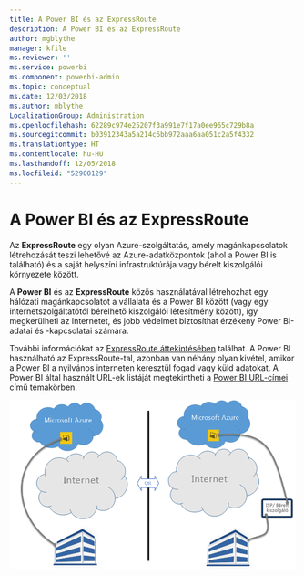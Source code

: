 ```yaml
---
title: A Power BI és az ExpressRoute
description: A Power BI és az ExpressRoute
author: mgblythe
manager: kfile
ms.reviewer: ''
ms.service: powerbi
ms.component: powerbi-admin
ms.topic: conceptual
ms.date: 12/03/2018
ms.author: mblythe
LocalizationGroup: Administration
ms.openlocfilehash: 62289c974e25207f3a991e7f17a0ee965c729b8a
ms.sourcegitcommit: b03912343a5a214c6bb972aaa6aa051c2a5f4332
ms.translationtype: HT
ms.contentlocale: hu-HU
ms.lasthandoff: 12/05/2018
ms.locfileid: "52900129"
---
```

# <a name="power-bi-and-expressroute"></a>A Power BI és az ExpressRoute

Az **ExpressRoute** egy olyan Azure-szolgáltatás, amely magánkapcsolatok létrehozását teszi lehetővé az Azure-adatközpontok (ahol a Power BI is található) és a saját helyszíni infrastruktúrája vagy bérelt kiszolgálói környezete között.

A **Power BI** és az **ExpressRoute** közös használatával létrehozhat egy hálózati magánkapcsolatot a vállalata és a Power BI között (vagy egy internetszolgáltatótól bérelhető kiszolgálói létesítmény között), így megkerülheti az Internetet, és jobb védelmet biztosíthat érzékeny Power BI-adatai és -kapcsolatai számára.

További információkat az [ExpressRoute áttekintésében](/azure/expressroute/expressroute-introduction) találhat. A Power BI használható az ExpressRoute-tal, azonban van néhány olyan kivétel, amikor a Power BI a nyilvános interneten keresztül fogad vagy küld adatokat. A Power BI által használt URL-ek listáját megtekintheti a [Power BI URL-címei](power-bi-whitelist-urls.md) című témakörben.

![ExpressRoute-diagram](media/service-admin-power-bi-expressroute/pbi_expressroute_1.png)